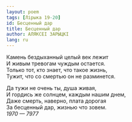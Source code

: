 ```yaml
---
layout: poem
tags: [Лірыка 19-20]
id: Бесценный дар
title: Бесценный дар
author: АЛЯКСЕІ ЗАРЫЦКІ
lang: ru
---
```



Камень бездыханный целый век лежит  
И живым тревогам чуждым остается.  
Только тот, кто знает, что такое жизнь,  
Тужит, что со смертью он не разминется.  

Да тужи не очень ты, душа живая,  
И гордись же солнцем, каждым нашим днем,  
Даже смерть, наверно, плата дорогая  
За бесценный дар, жизнью что зовем.  
*1970 — 7977*  
